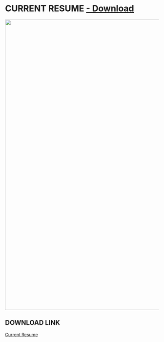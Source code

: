 # CURRENT RESUME <a href="https://github.com/edunzer/CURRENT_RESUME/raw/main/Resume%203.4.1.pdf"> - Download</a>
<a href="https://github.com/edunzer/CURRENT_RESUME/blob/main/Resume%203.4.0.pdf"><img src="https://github.com/edunzer/CURRENT_RESUME/blob/main/Resume%203.4.1.jpg" width="950"></a>
## DOWNLOAD LINK
<a href="https://github.com/edunzer/CURRENT_RESUME/raw/main/Resume%203.4.1.pdf">Current Resume</a>
